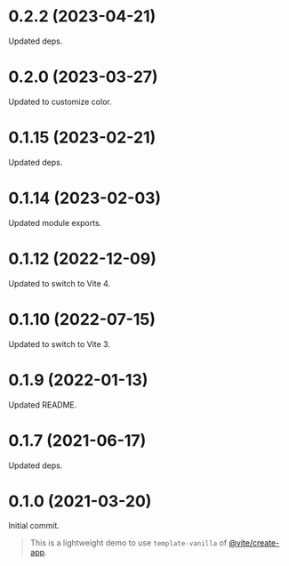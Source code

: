 # 0.2.2 (2023-04-21)

Updated deps.

# 0.2.0 (2023-03-27)

Updated to customize color.

# 0.1.15 (2023-02-21)

Updated deps.

# 0.1.14 (2023-02-03)

Updated module exports.

# 0.1.12 (2022-12-09)

Updated to switch to Vite 4.

# 0.1.10 (2022-07-15)

Updated to switch to Vite 3.

# 0.1.9 (2022-01-13)

Updated README.

# 0.1.7 (2021-06-17)

Updated deps.

# 0.1.0 (2021-03-20)

Initial commit.

> This is a lightweight demo to use `template-vanilla` of [@vite/create-app](https://github.com/vitejs/vite/tree/main/packages/create-app).
